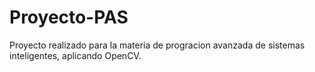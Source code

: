 # Proyecto-PAS
Proyecto realizado para la materia de progracion avanzada de sistemas inteligentes, aplicando OpenCV.

